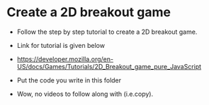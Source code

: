 # Create a 2D breakout game

- Follow the step by step tutorial to create a 2D breakout game.
- Link for tutorial is given below
- https://developer.mozilla.org/en-US/docs/Games/Tutorials/2D_Breakout_game_pure_JavaScript
- Put the code you write in this folder

- Wow, no videos to follow along with (i.e.copy).
